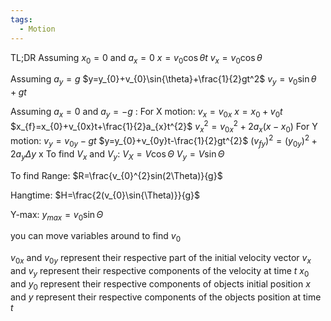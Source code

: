 ```yaml
---
tags:
  - Motion
---
```

TL;DR
Assuming $x_{0}=0$ and $a_{x}=0$
$x=v_{0}\cos{\theta}t$ 
$v_{x}=v_{0}\cos{\theta}$ 

Assuming $a_{y}=g$ 
$y=y_{0}+v_{0}\sin{\theta}+\frac{1}{2}gt^2$ 
$v_{y}=v_{0}\sin{\theta}+gt$ 



Assuming $a_{x}=0$ and $a_{y}=-g$ :
For X motion:
$v_{x}=v_{0x}$
$x=x_{0}+v_{0}t$ 
$x_{f}=x_{0}+v_{0x}t+\frac{1}{2}a_{x}t^{2}$ 
$v_{x}^{2}=v_{0x}^{2}+2a_{x}(x-x_{0})$ 
For Y motion:
$v_{y}=v_{0y}-gt$
$y=y_{0}+v_{0y}t-\frac{1}{2}gt^{2}$ 
$(v_{fy})^{2}=(y_{0y})^{2}+2a_{y}\Delta{y}$ 
	x
To find $V_{x}$ and $V_{y}$:
$V_{X}=V\cos{\Theta}$ 
$V_{y}=V\sin{\Theta}$ 

To find Range:
$R=\frac{v_{0}^{2}sin(2\Theta)}{g}$ 

Hangtime:
$H=\frac{2(v_{0}\sin{\Theta)}}{g}$  

Y-max:
$y_{max}=v_{0}\sin{\Theta}$ 


you can move variables around to find $v_0$ 

$v_{0x}$ and $v_{0y}$ represent their respective part of the initial velocity vector
$v_{x}$ and $v_{y}$ represent their respective components of the velocity at time $t$ 
$x_{0}$ and $y_{0}$ represent their respective components of objects initial position
$x$ and $y$ represent their respective components of the objects position at time $t$



